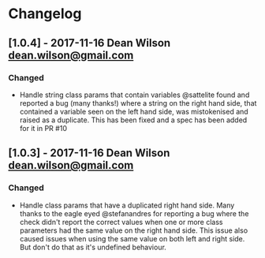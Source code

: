 # Changelog

## [1.0.4] - 2017-11-16  Dean Wilson <dean.wilson@gmail.com>

### Changed

- Handle string class params that contain variables
  @sattelite found and reported a bug (many thanks!)
  where a string on the right hand side, that contained
  a variable seen on the left hand side, was mistokenised
  and raised as a duplicate. This has been fixed and a spec
  has been added for it in PR #10

## [1.0.3] - 2017-11-16  Dean Wilson <dean.wilson@gmail.com>

###  Changed
- Handle class params that have a duplicated right hand side.
  Many thanks to the eagle eyed @stefanandres for reporting a bug where
  the check didn't report the correct values when one or more class
  parameters had the same value on the right hand side. This issue also
  caused issues when using the same value on both left and right side.
  But don't do that as it's undefined behaviour.


